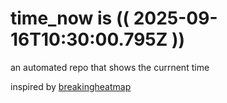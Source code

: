 # time_now is (( 2025-09-16T10:30:00.795Z ))

an automated repo that shows the currnent time

inspired by [breakingheatmap](https://github.com/breakingheatmap/breakingheatmap)